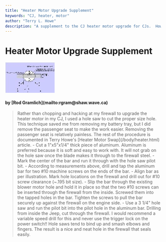 ```yaml
---
title: "Heater Motor Upgrade Supplement"
keywords: "CJ, heater, motor"
author: "Terry L. Howe"
description: "A supplement to the CJ heater motor upgrade for CJs.  How to enlarge the hole in the fire wall."
---
```


# Heater Motor Upgrade Supplement
[![](/body/heatsup01_.jpg)](/body/heatsup01.jpg)
<H4>by [Rod Gramlich](mailto:rgram@shaw.wave.ca)</H4>
<blockquote>
Rather than chopping and hacking at my firewall to upgrade the heater
motor in my CJ, I used a hole saw to cut the proper size hole.
This technique saved me from removing my battery tray, but I did
remove the passenger seat to make the work easier.  Removing the
passenger seat is relatively painless.  The rest of the procedure
is documented in Terry Howe's [Heater Motor Swap](/body/heater.html) article.
- Cut a 1"x5"x1/4" thick piece of aluminum. Aluminum is preferred
because it is soft and easy to work with.  It will not grab on the
hole saw once the blade makes it through to the firewall steel.
- Mark the center of the bar and run it through with the hole saw
pilot bit.
- According to measurements above, drill and tap the aluminum bar
for two #10 machine screws on the ends of the bar.
- Align bar as per illustration. Mark hole locations on the firewall
and drill out for #10 screw clearance (~.195 bit size).
- Slip the bar through the existing blower motor hole and hold it
in place so that the two #10 screws can be inserted through the
firewall from the inside.  Screwed them into the tapped holes in
the bar.  Tighten the screws to pull the bar securely up against
the firewall on the engine side.
- Use a 3 1/4" hole saw and run the pilot bit into the pilot hole
in the aluminum bar.  Drilling from inside the Jeep, cut through
the firewall.  I would recommend a variable speed drill for this
and never use the trigger lock on the power switch!!  Hole saws
tend to bind up and smash elbows and fingers.
The result is a nice and neat hole in the firewall that seals
easily.
</blockquote>